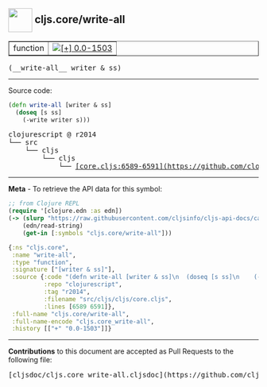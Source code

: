 ## <img width="48px" valign="middle" src="http://i.imgur.com/Hi20huC.png"> cljs.core/write-all

 <table border="1">
<tr>

<td>function</td>
<td><a href="https://github.com/cljsinfo/cljs-api-docs/tree/0.0-1503"><img valign="middle" alt="[+] 0.0-1503" src="https://img.shields.io/badge/+-0.0--1503-lightgrey.svg"></a> </td>
</tr>
</table>

 <samp>
(__write-all__ writer & ss)<br>
</samp>

---





Source code:

```clj
(defn write-all [writer & ss]
  (doseq [s ss]
    (-write writer s)))
```

 <pre>
clojurescript @ r2014
└── src
    └── cljs
        └── cljs
            └── <ins>[core.cljs:6589-6591](https://github.com/clojure/clojurescript/blob/r2014/src/cljs/cljs/core.cljs#L6589-L6591)</ins>
</pre>


---

__Meta__ - To retrieve the API data for this symbol:

```clj
;; from Clojure REPL
(require '[clojure.edn :as edn])
(-> (slurp "https://raw.githubusercontent.com/cljsinfo/cljs-api-docs/catalog/cljs-api.edn")
    (edn/read-string)
    (get-in [:symbols "cljs.core/write-all"]))
```

```clj
{:ns "cljs.core",
 :name "write-all",
 :type "function",
 :signature ["[writer & ss]"],
 :source {:code "(defn write-all [writer & ss]\n  (doseq [s ss]\n    (-write writer s)))",
          :repo "clojurescript",
          :tag "r2014",
          :filename "src/cljs/cljs/core.cljs",
          :lines [6589 6591]},
 :full-name "cljs.core/write-all",
 :full-name-encode "cljs.core_write-all",
 :history [["+" "0.0-1503"]]}

```

---

__Contributions__ to this document are accepted as Pull Requests to the following file:

 <pre>
[cljsdoc/cljs.core_write-all.cljsdoc](https://github.com/cljsinfo/cljs-api-docs/blob/master/cljsdoc/cljs.core_write-all.cljsdoc)
</pre>


